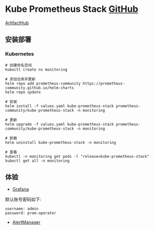 # Kube Prometheus Stack [GitHub](https://github.com/prometheus-operator/kube-prometheus)

[ArtifactHub](https://artifacthub.io/packages/helm/prometheus-community/kube-prometheus-stack)

## 安装部署

### Kubernetes

```shell
# 创建命名空间
kubectl create ns monitoring

# 添加仓库并更新
helm repo add prometheus-community https://prometheus-community.github.io/helm-charts
helm repo update

# 安装
helm install -f values.yaml kube-prometheus-stack prometheus-community/kube-prometheus-stack -n monitoring

# 更新
helm upgrade -f values.yaml kube-prometheus-stack prometheus-community/kube-prometheus-stack -n monitoring

# 卸载
helm uninstall kube-prometheus-stack -n monitoring

# 查看
kubectl -n monitoring get pods -l "release=kube-prometheus-stack"
kubectl get all -n monitoring
```

## 体验

- [Grafana](http://grafana.homelab.com/)

默认账号密码如下:

```text
username: admin
password: prom-operator
```

- [AlertManager](http://alertmanager.homelab.com/)
